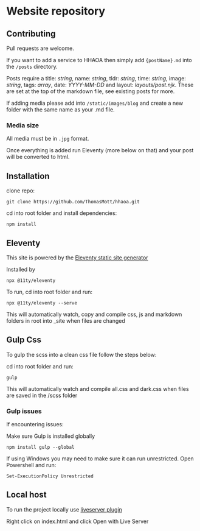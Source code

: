 # Website repository

## Contributing

Pull requests are welcome.

If you want to add a service to HHAOA then simply add `{postName}.md` into the `/posts` directory.

Posts require a title: _string_, name: _string_, tldr: _string_, time: _string_, image: _string_, tags: _array_, date: _YYYY-MM-DD_ and layout: _layouts/post.njk_. These are set at the top of the markdown file, see existing posts for more.

If adding media please add into `/static/images/blog` and create a new folder with the same name as your .md file.

### Media size

All media must be in `.jpg` format.

Once everything is added run Eleventy (more below on that) and your post will be converted to html.

## Installation

clone repo:

```
git clone https://github.com/ThomasMott/hhaoa.git
```

cd into root folder and install dependencies:

```
npm install
```

## Eleventy

This site is powered by the [Eleventy static site generator](https://www.11ty.dev/)

Installed by

```
npx @11ty/eleventy
```

To run, cd into root folder and run:

```
npx @11ty/eleventy --serve
```

This will automatically watch, copy and compile css, js and markdown folders in root into \_site when files are changed

## Gulp Css

To gulp the scss into a clean css file follow the steps below:

cd into root folder and run:

```
gulp
```

This will automatically watch and compile all.css and dark.css when files are saved in the /scss folder

### Gulp issues

If encountering issues:

Make sure Gulp is installed globally

`npm install gulp --global`

If using Windows you may need to make sure it can run unrestricted. Open Powershell and run:

`Set-ExecutionPolicy Unrestricted`

## Local host

To run the project locally use [liveserver plugin](https://marketplace.visualstudio.com/items?itemName=ritwickdey.LiveServer)

Right click on index.html and click Open with Live Server
